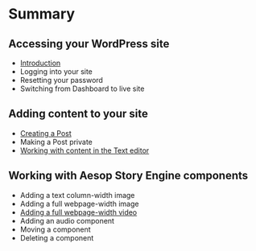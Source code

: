 # Summary

## Accessing your WordPress site

* [Introduction](README.md)
* Logging into your site
* Resetting your password
* Switching from Dashboard to live site

## Adding content to your site

* [Creating a Post](adding-content-to-your-site/creating-a-post.md)
* Making a Post private
* [Working with content in the Text editor](adding-content-to-your-site/working-with-content-in-the-text-editor.md)

## Working with Aesop Story Engine components

* Adding a text column-width image
* Adding a full webpage-width image
* [Adding a full webpage-width video](adding-content-to-your-site/adding-a-full-webpage-width-video.md)
* Adding an audio component
* Moving a component
* Deleting a component

